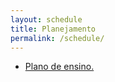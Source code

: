 ```yaml
---
layout: schedule
title: Planejamento
permalink: /schedule/
---
```


* [Plano de ensino.](/assets/planejamento/plano-de-ensino.pdf)